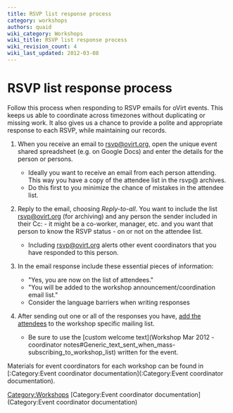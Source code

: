 ```yaml
---
title: RSVP list response process
category: workshops
authors: quaid
wiki_category: Workshops
wiki_title: RSVP list response process
wiki_revision_count: 4
wiki_last_updated: 2012-03-08
---
```


# RSVP list response process

Follow this process when responding to RSVP emails for oVirt events. This keeps us able to coordinate across timezones without duplicating or missing work. It also gives us a chance to provide a polite and appropriate response to each RSVP, while maintaining our records.

1.  When you receive an email to rsvp@ovirt.org, open the unique event shared spreadsheet (e.g. on Google Docs) and enter the details for the person or persons.
    -   Ideally you want to receive an email from each person attending. This way you have a copy of the attendee list in the rsvp@ archives.
    -   Do this first to you minimize the chance of mistakes in the attendee list.

2.  Reply to the email, choosing *Reply-to-all*. You want to include the list rsvp@ovirt.org (for archiving) and any person the sender included in their Cc: - it might be a co-worker, manager, etc. and you want that person to know the RSVP status - on or not on the attendee list.
    -   Including rsvp@ovirt.org alerts other event coordinators that you have responded to this person.

3.  In the email response include these essential pieces of information:
    -   "Yes, you are now on the list of attendees."
    -   "You will be added to the workshop announcement/coordination email list."
    -   Consider the language barriers when writing responses

4.  After sending out one or all of the responses you have, [add the attendees](http://lists.ovirt.org/mailman/admin/workshop-mar2012/members/add) to the workshop specific mailing list.
    -   Be sure to use the [custom welcome text](Workshop Mar 2012 - coordinator notes#Generic_text_sent_when_mass-subscribing_to_workshop_list) written for the event.

Materials for event coordinators for each workshop can be found in [:Category:Event coordinator documentation](:Category:Event coordinator documentation).

<Category:Workshops> [Category:Event coordinator documentation](Category:Event coordinator documentation)
